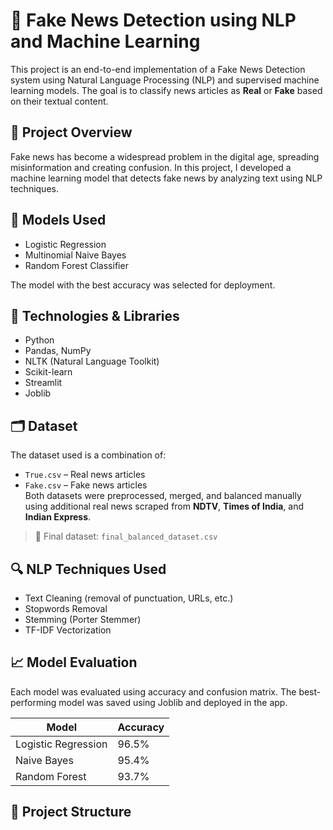 # 📰 Fake News Detection using NLP and Machine Learning

This project is an end-to-end implementation of a Fake News Detection system using Natural Language Processing (NLP) and supervised machine learning models. The goal is to classify news articles as **Real** or **Fake** based on their textual content.

## 📌 Project Overview

Fake news has become a widespread problem in the digital age, spreading misinformation and creating confusion. In this project, I developed a machine learning model that detects fake news by analyzing text using NLP techniques.

## 🧠 Models Used

- Logistic Regression
- Multinomial Naive Bayes
- Random Forest Classifier

The model with the best accuracy was selected for deployment.

## 🧰 Technologies & Libraries

- Python
- Pandas, NumPy
- NLTK (Natural Language Toolkit)
- Scikit-learn
- Streamlit
- Joblib

## 🗂️ Dataset

The dataset used is a combination of:
- `True.csv` – Real news articles
- `Fake.csv` – Fake news articles  
Both datasets were preprocessed, merged, and balanced manually using additional real news scraped from **NDTV**, **Times of India**, and **Indian Express**.

> 📁 Final dataset: `final_balanced_dataset.csv`

## 🔍 NLP Techniques Used

- Text Cleaning (removal of punctuation, URLs, etc.)
- Stopwords Removal
- Stemming (Porter Stemmer)
- TF-IDF Vectorization

## 📈 Model Evaluation

Each model was evaluated using accuracy and confusion matrix. The best-performing model was saved using Joblib and deployed in the app.

| Model               | Accuracy |
|--------------------|----------|
| Logistic Regression| 96.5%    |
| Naive Bayes        | 95.4%    |
| Random Forest      | 93.7%    |

## 🚀 Project Structure

